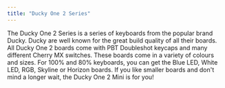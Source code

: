 ```yaml
---
title: "Ducky One 2 Series"
---
```


The Ducky One 2 Series is a series of keyboards from the popular brand Ducky. Ducky are well known for the great build quality of all their boards. All Ducky One 2 boards come with PBT Doubleshot keycaps and many different Cherry MX switches. These boards come in a variety of colours and sizes. For 100% and 80% keyboards, you can get the Blue LED, White LED, RGB, Skyline or Horizon boards. If you like smaller boards and don't mind a longer wait, the Ducky One 2 Mini is for you!

